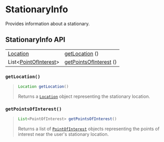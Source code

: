 # StationaryInfo

Provides information about a stationary.

## StationaryInfo API

|  |  |
| :--- | :--- |
| [Location](https://developer.android.com/reference/android/location/Location) | [getLocation](stationaryinfo.md#getlocation) \(\) |
| List&lt;[PointOfInterest](pointofinterest.md)&gt; | [getPointsOfInterest](stationaryinfo.md#getpointsofinterest) \(\) |



### `getLocation()`

> ```java
> Location getLocation()
> ```
>
> Returns a [`Location`](https://developer.android.com/reference/android/location/Location) object representing the stationary location.

### `getPointsOfInterest()`

> ```java
> List<PointOfInterest> getPointsOfInterest()
> ```
>
> Returns a list of [`PointOfInterest`](pointofinterest.md) objects representing the points of interest near the user's stationary location.


